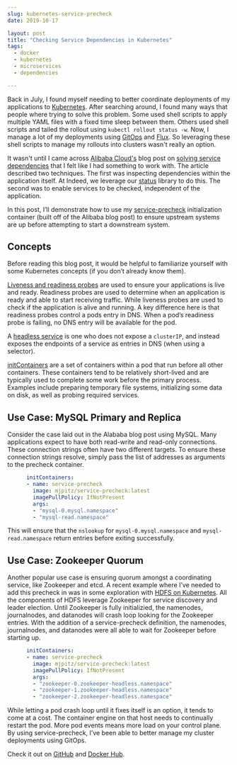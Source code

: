 ```yaml
---
slug: kubernetes-service-precheck
date: 2019-10-17

layout: post
title: "Checking Service Dependencies in Kubernetes"
tags:
  - docker
  - kubernetes
  - microservices
  - dependencies

---
```


Back in July, I found myself needing to better coordinate deployments of my applications to [Kubernetes](https://kubernetes.io/).
After searching around, I found many ways that people where trying to solve this problem.
Some used shell scripts to apply multiple YAML files with a fixed time sleep between them.
Others used shell scripts and tailed the rollout using `kubectl rollout status -w`.
Now, I manage a lot of my deployments using [GitOps](https://www.weave.works/technologies/gitops/) and [Flux](https://github.com/fluxcd/flux).
So leveraging these shell scripts to manage my rollouts into clusters wasn't really an option.

It wasn't until I came across [Alibaba Cloud's](https://us.alibabacloud.com) blog post on [solving service dependencies](https://www.alibabacloud.com/blog/kubernetes-demystified-solving-service-dependencies_594110) that I felt like I had something to work with.
The article described two techniques. 
The first was inspecting dependencies within the application itself. 
At Indeed, we leverage our [status](http://github.com/indeedeng/status) library to do this. 
The second was to enable services to be checked, independent of the application.

In this post, I’ll demonstrate how to use my [service-precheck](https://hub.docker.com/r/mjpitz/service-precheck) initialization container (built off of the Alibaba blog post) to ensure upstream systems are up before attempting to start a downstream system.

<!--more-->

## Concepts

Before reading this blog post, it would be helpful to familiarize yourself with some Kubernetes concepts (if you don’t already know them).

[Liveness and readiness probes](https://kubernetes.io/docs/tasks/configure-pod-container/configure-liveness-readiness-startup-probes/) are used to ensure your applications is live and ready. 
Readiness probes are used to determine when an application is ready and able to start receiving traffic. 
While liveness probes are used to check if the application is alive and running. 
A key difference here is that readiness probes control a pods entry in DNS. 
When a pod’s readiness probe is failing, no DNS entry will be available for the pod.

A [headless service](https://kubernetes.io/docs/concepts/services-networking/service/#headless-services) is one who does not expose a `clusterIP`, and instead exposes the endpoints of a service as entries in DNS (when using a selector).

[initContainers](https://kubernetes.io/docs/concepts/workloads/pods/init-containers/) are a set of containers within a pod that run before all other containers. 
These containers tend to be relatively short-lived and are typically used to complete some work before the primary process. 
Examples include preparing temporary file systems, initializing some data on disk, as well as probing required services.

## Use Case: MySQL Primary and Replica

Consider the case laid out in the Alababa blog post using MySQL. 
Many applications expect to have both read-write and read-only connections. 
These connection strings often have two different targets. 
To ensure these connection strings resolve, simply pass the list of addresses as arguments to the precheck container.

```yaml
      initContainers:
      - name: service-precheck
        image: mjpitz/service-precheck:latest
        imagePullPolicy: IfNotPresent
        args:
        - "mysql-0.mysql.namespace"
        - "mysql-read.namespace"
```

This will ensure that the `nslookup` for `mysql-0.mysql.namespace` and `mysql-read.namespace` return entries before exiting successfully.

## Use Case: Zookeeper Quorum

Another popular use case is ensuring quorum amongst a coordinating service, like Zookeeper and etcd. 
A recent example where I’ve needed to add this precheck in was in some exploration with [HDFS on Kubernetes](https://github.com/apache-spark-on-k8s/kubernetes-HDFS). 
All the components of HDFS leverage Zookeeper for service discovery and leader election. 
Until Zookeeper is fully initializied, the namenodes, journalnodes, and datanodes will crash loop looking for the Zookeeper entries. 
With the addition of a service-precheck definition, the namenodes, journalnodes, and datanodes were all able to wait for Zookeeper before starting up.

```yaml
      initContainers:
      - name: service-precheck
        image: mjpitz/service-precheck:latest
        imagePullPolicy: IfNotPresent
        args:
        - "zookeeper-0.zookeeper-headless.namespace"
        - "zookeeper-1.zookeeper-headless.namespace"
        - "zookeeper-2.zookeeper-headless.namespace"
```

While letting a pod crash loop until it fixes itself is an option, it tends to come at a cost. 
The container engine on that host needs to continually restart the pod. 
More pod events means more load on your control plane. 
By using service-precheck, I’ve been able to better manage my cluster deployments using GitOps.

Check it out on [GitHub](https://github.com/mjpitz/service-precheck) and [Docker Hub](https://hub.docker.com/r/mjpitz/service-precheck).
